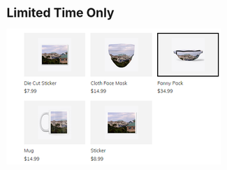 <h1>Limited Time Only</h1>
<a href="https://store.terminatevader.com/listing/tnvfloridatrip"><img src="images/floridamerch.png" class="center" target="_blank"></a>
